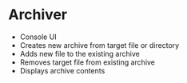 # Archiver
- Console UI
- Creates new archive from target file or directory
- Adds new file to the existing archive
- Removes target file from existing archive
- Displays archive contents
